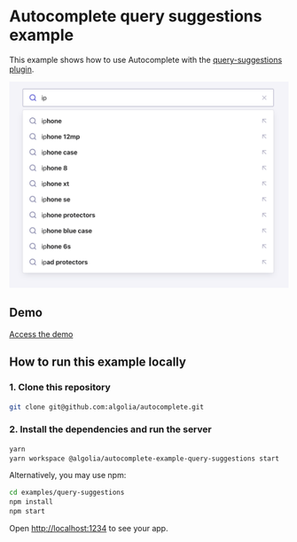 # Autocomplete query suggestions example

This example shows how to use Autocomplete with the [query-suggestions plugin](https://www.algolia.com/doc/ui-libraries/autocomplete/api-reference/autocomplete-plugin-query-suggestions/).

<p align="center"><img src="capture.png?raw=true" alt="A capture of the Autocomplete query suggestions example" /></p>

## Demo

[Access the demo](https://codesandbox.io/s/github/algolia/autocomplete/tree/master/examples/query-suggestions)

## How to run this example locally

### 1. Clone this repository

```sh
git clone git@github.com:algolia/autocomplete.git
```

### 2. Install the dependencies and run the server

```sh
yarn
yarn workspace @algolia/autocomplete-example-query-suggestions start
```

Alternatively, you may use npm:

```sh
cd examples/query-suggestions
npm install
npm start
```

Open <http://localhost:1234> to see your app.